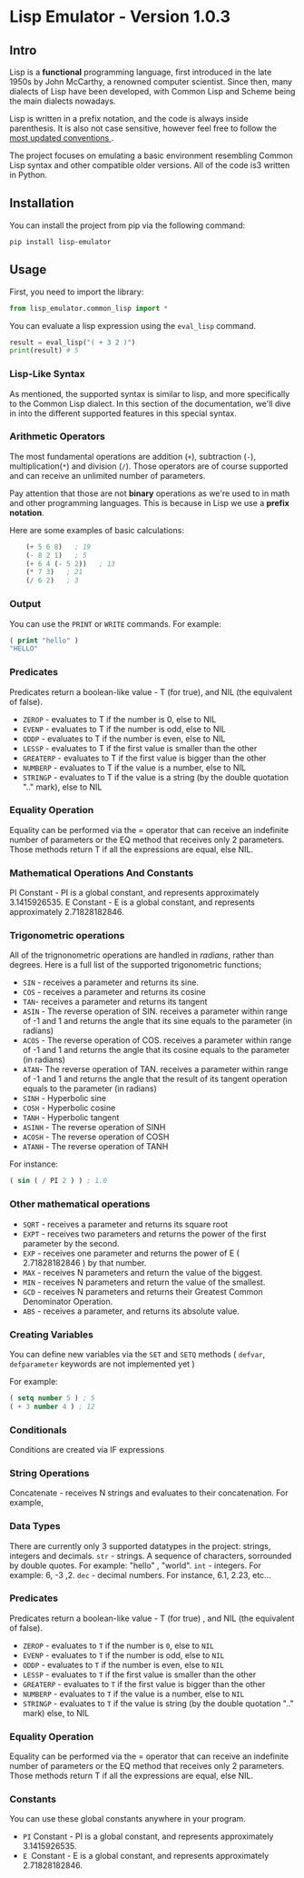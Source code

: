 # **Lisp Emulator - Version 1.0.3**

## **Intro**

Lisp is a **functional** programming language, first introduced in the late 1950s by John McCarthy, a renowned computer scientist. Since then, many dialects of Lisp have been developed, with Common Lisp and Scheme being the main dialects nowadays.

Lisp is written in a prefix notation, and the code is always inside parenthesis.
It is also not case sensitive, however feel free to follow the
<a href="https://lisp-lang.org/style-guide/"> most updated conventions </a>.

The project focuses on emulating a basic environment resembling Common Lisp syntax and other compatible older versions. All of the code is3 written in Python.

## **Installation**

You can install the project from pip via the following command:

```
pip install lisp-emulator
```

## **Usage**

First, you need to import the library:

```python
from lisp_emulator.common_lisp import *
```

You can evaluate a lisp expression using the `eval_lisp` command.

```python
result = eval_lisp("( + 3 2 )")
print(result) # 5
```

### Lisp-Like Syntax

As mentioned, the supported syntax is similar to lisp, and more specifically to the Common Lisp dialect.
In this section of the documentation, we'll dive in into the different supported features in this special syntax.

### **Arithmetic Operators**

The most fundamental operations are addition (`+`), subtraction (`-`), multiplication(`*`) and division (`/`).
Those operators are of course supported and can receive an unlimited number of parameters.

Pay attention that those are not **binary** operations as we're used to in math and other programming languages. This is because in Lisp we use a **prefix notation**.

Here are some examples of basic calculations:

```lisp
    (+ 5 6 8)   ; 19
    (- 8 2 1)   ; 5
    (+ 6 4 (- 5 2))   ; 13
    (* 7 3)   ; 21
    (/ 6 2)   ; 3
```

### **Output**

You can use the `PRINT` or `WRITE` commands. For example:

```lisp
( print "hello" )
"HELLO"
```

### **Predicates**

Predicates return a boolean-like value - T (for true), and NIL (the equivalent of false).

- `ZEROP` - evaluates to T if the number is 0, else to NIL
- `EVENP` - evaluates to T if the number is odd, else to NIL
- `ODDP` - evaluates to T if the number is even, else to NIL
- `LESSP` - evaluates to T if the first value is smaller than the other
- `GREATERP` - evaluates to T if the first value is bigger than the other
- `NUMBERP` - evaluates to T if the value is a number, else to NIL
- `STRINGP` - evaluates to T if the value is a string (by the double quotation ".." mark), else to NIL

### **Equality Operation**

Equality can be performed via the = operator that can receive
an indefinite number of parameters or the EQ method that receives only 2 parameters.
Those methods return T if all the expressions are equal, else NIL.

### **Mathematical Operations And Constants**

PI Constant - PI is a global constant, and represents
approximately 3.1415926535.
E Constant - E is a global constant, and represents approximately
2.71828182846.

### **Trigonometric operations**

All of the trignonometric operations are handled in _radians_, rather than degrees.
Here is a full list of the supported trigonometric functions;

- `SIN` - receives a parameter and returns its sine.
- `COS` - receives a parameter and returns its cosine
- `TAN`- receives a parameter and returns its tangent
- `ASIN` - The reverse operation of SIN.
  receives a parameter within range of -1 and 1 and
  returns the angle that its sine equals to the parameter (in radians)
- `ACOS` - The reverse operation of COS.
  receives a parameter within range of -1 and 1 and
  returns the angle that its cosine equals to the parameter (in radians)
- `ATAN`- The reverse operation of TAN.
  receives a parameter within range of -1 and 1 and
  returns the angle that the result of its tangent operation equals to the parameter (in radians)
- `SINH` - Hyperbolic sine
- `COSH` - Hyperbolic cosine
- `TANH` - Hyperbolic tangent
- `ASINH` - The reverse operation of SINH
- `ACOSH` - The reverse operation of COSH
- `ATANH` - The reverse operation of TANH

For instance:

```lisp
( sin ( / PI 2 ) ) ; 1.0
```

### **Other mathematical operations**

- `SQRT` - receives a parameter and returns its square root
- `EXPT` - receives two parameters and returns the power of the first
  parameter by the second.
- `EXP` - receives one parameter and returns the
  power of E ( 2.71828182846 ) by that number.
- `MAX` - receives N parameters and return the value of the biggest.
- `MIN` - receives N parameters and return the value of the smallest.
- `GCD` - receives N parameters and returns their Greatest Common
  Denominator Operation.
- `ABS` - receives a parameter, and returns its absolute value.

### **Creating Variables**

You can define new variables via the `SET` and `SETQ` methods
( `defvar`, `defparameter` keywords are not implemented yet )

For example:

```lisp
( setq number 5 ) ; 5
( + 3 number 4 ) ; 12
```

### **Conditionals**

Conditions are created via IF expressions

### **String Operations**

Concatenate - receives N strings and evaluates to their concatenation.
For example,

### **Data Types**

There are currently only 3 supported datatypes in the project: strings, integers and decimals.
`str` - strings. A sequence of characters, sorrounded by double quotes. For example: "hello" , "world".
`int` - integers. For example: 6, -3 ,2.
`dec` - decimal numbers. For instance, 6.1, 2.23, etc...

### **Predicates**

Predicates return a boolean-like value - T (for true)
, and NIL (the equivalent of false).

- `ZEROP` - evaluates to `T` if the number is `0`, else to `NIL`
- `EVENP` - evaluates to `T` if the number is odd, else to `NIL`
- `ODDP` - evaluates to `T` if the number is even, else to `NIL`
- `LESSP` - evaluates to `T` if the first value is smaller than the other
- `GREATERP` - evaluates to `T` if the first value is bigger than the other
- `NUMBERP` - evaluates to `T` if the value is a number, else to `NIL`
- `STRINGP` - evaluates to `T` if the value is string (by the double quotation ".." mark)
  else, to NIL

### **Equality Operation**

Equality can be performed via the = operator that can receive
an indefinite number of parameters or the EQ method that receives only 2 parameters.
Those methods return T if all the expressions are equal, else NIL.

### **Constants**

You can use these global constants anywhere in your program.

- `PI` Constant - PI is a global constant, and represents
  approximately 3.1415926535.
- `E `Constant - E is a global constant, and represents approximately 2.71828182846.

